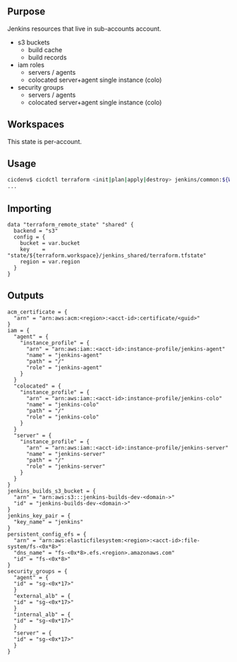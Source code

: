 ## Purpose
Jenkins resources that live in sub-accounts account.

* s3 buckets
  * build cache
  * build records
* iam roles
  * servers / agents
  * colocated server+agent single instance (colo)
* security groups
  * servers / agents
  * colocated server+agent single instance (colo)

## Workspaces
This state is per-account.

## Usage
```bash
cicdenv$ cicdctl terraform <init|plan|apply|destroy> jenkins/common:${WORKSPACE}
...
```

## Importing
```hcl
data "terraform_remote_state" "shared" {
  backend = "s3"
  config = {
    bucket = var.bucket
    key    = "state/${terraform.workspace}/jenkins_shared/terraform.tfstate"
    region = var.region
  }
}
```

## Outputs
```hcl
acm_certificate = {
  "arn" = "arn:aws:acm:<region>:<acct-id>:certificate/<guid>"
}
iam = {
  "agent" = {
    "instance_profile" = {
      "arn" = "arn:aws:iam::<acct-id>:instance-profile/jenkins-agent"
      "name" = "jenkins-agent"
      "path" = "/"
      "role" = "jenkins-agent"
    }
  }
  "colocated" = {
    "instance_profile" = {
      "arn" = "arn:aws:iam::<acct-id>:instance-profile/jenkins-colo"
      "name" = "jenkins-colo"
      "path" = "/"
      "role" = "jenkins-colo"
    }
  }
  "server" = {
    "instance_profile" = {
      "arn" = "arn:aws:iam::<acct-id>:instance-profile/jenkins-server"
      "name" = "jenkins-server"
      "path" = "/"
      "role" = "jenkins-server"
    }
  }
}
jenkins_builds_s3_bucket = {
  "arn" = "arn:aws:s3:::jenkins-builds-dev-<domain->"
  "id" = "jenkins-builds-dev-<domain->"
}
jenkins_key_pair = {
  "key_name" = "jenkins"
}
persistent_config_efs = {
  "arn" = "arn:aws:elasticfilesystem:<region>:<acct-id>:file-system/fs-<0x*8>"
  "dns_name" = "fs-<0x*8>.efs.<region>.amazonaws.com"
  "id" = "fs-<0x*8>"
}
security_groups = {
  "agent" = {
  "id" = "sg-<0x*17>"
  }
  "external_alb" = {
  "id" = "sg-<0x*17>"
  }
  "internal_alb" = {
  "id" = "sg-<0x*17>"
  }
  "server" = {
  "id" = "sg-<0x*17>"
  }
}
```
